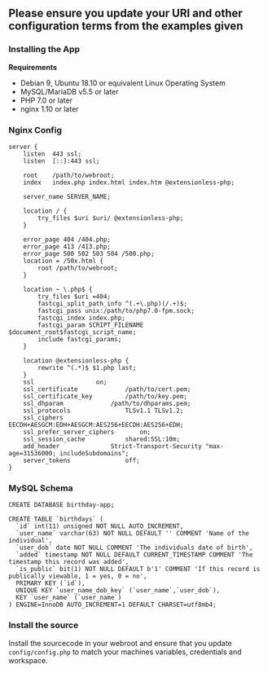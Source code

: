 ## Please ensure you update your URI and other configuration terms from the examples given

### Installing the App

**Requirements**

* Debian 9, Ubuntu 18.10 or equivalent Linux Operating System
* MySQL/MariaDB v5.5 or later
* PHP 7.0 or later
* nginx 1.10 or later

### Nginx Config
```
server {
	listen	443 ssl;
	listen	[::]:443 ssl;

	root	/path/to/webroot;
	index	index.php index.html index.htm @extensionless-php;

	server_name SERVER_NAME;

	location / {
		try_files $uri $uri/ @extensionless-php;
	}

	error_page 404 /404.php;
	error_page 413 /413.php;
	error_page 500 502 503 504 /500.php;
	location = /50x.html {
		root /path/to/webroot;
	}

	location ~ \.php$ {
		try_files $uri =404;
		fastcgi_split_path_info ^(.+\.php)(/.+)$;
		fastcgi_pass unix:/path/to/php7.0-fpm.sock;
		fastcgi_index index.php;
		fastcgi_param SCRIPT_FILENAME $document_root$fastcgi_script_name;
		include fastcgi_params;
	}

	location @extensionless-php {
		rewrite ^(.*)$ $1.php last;
	}
	ssl					on;
	ssl_certificate				/path/to/cert.pem;
	ssl_certificate_key			/path/to/key.pem;
   	ssl_dhparam				/path/to/dhparams.pem;
	ssl_protocols				TLSv1.1 TLSv1.2;
	ssl_ciphers				EECDH+AESGCM:EDH+AESGCM:AES256+EECDH:AES256+EDH;
	ssl_prefer_server_ciphers		on;
	ssl_session_cache			shared:SSL:10m;
	add_header				Strict-Transport-Security "max-age=31536000; includeSubdomains";
	server_tokens				off;
}
```

### MySQL Schema

`CREATE DATABASE birthday-app;`

```
CREATE TABLE `birthdays` (
  `id` int(11) unsigned NOT NULL AUTO_INCREMENT,
  `user_name` varchar(63) NOT NULL DEFAULT '' COMMENT 'Name of the individual',
  `user_dob` date NOT NULL COMMENT 'The individuals date of birth',
  `added` timestamp NOT NULL DEFAULT CURRENT_TIMESTAMP COMMENT 'The timestamp this record was added',
  `is_public` bit(1) NOT NULL DEFAULT b'1' COMMENT 'If this record is publically viewable, 1 = yes, 0 = no',
  PRIMARY KEY (`id`),
  UNIQUE KEY `user_name_dob_key` (`user_name`,`user_dob`),
  KEY `user_name` (`user_name`)
) ENGINE=InnoDB AUTO_INCREMENT=1 DEFAULT CHARSET=utf8mb4;
```

### Install the source

Install the sourcecode in your webroot and ensure that you update `config/config.php` to match your machines variables, credentials and workspace.